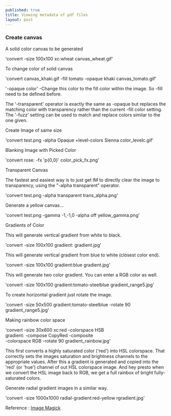```yaml
---
published: true
title: Viewing metadata of pdf files
layout: post
---
```



### Create canvas

A solid color canvas to be generated

'convert -size 100x100 xc:wheat  canvas_wheat.gif'

To change color of solid canvas

'convert canvas_khaki.gif -fill tomato -opaque khaki canvas_tomato.gif'

'-opaque color' -Change this color to the fill color within the image. So -fill need to be defined before.

The '-transparent' operator is exactly the same as -opaque but replaces the matching color with transparency rather than the current -fill color setting. 
The '-fuzz' setting can be used to match and replace colors similar to the one given.

Create Image of same size

'convert test.png  -alpha Opaque +level-colors Sienna  color_levelc.gif'

Blanking Image with Picked Color

'convert rose: -fx 'p{0,0}'  color_pick_fx.png'

Transparent Canvas

The fastest and easiest way is to just get IM to directly clear the image to transparency, using the "-alpha transparent" operator.

'convert test.png  -alpha transparent trans_alpha.png'

Generate a yellow canvas...

'convert  test.png  -gamma -1,-1,0  -alpha off  yellow_gamma.png'

Gradients of Color

This will generate vertical gradient from white to black.

'convert  -size 100x100 gradient:  gradient.jpg'

This will generate vertical gradient from blue to white (closest color end).

'convert  -size 100x100 gradient:blue  gradient.jpg'

This will generate two color gradient. You can enter a RGB color as well. 

'convert -size 100x100  gradient:tomato-steelblue  gradient_range5.jpg'

To create horizontal gradient just rotate the image.

'convert -size 50x500  gradient:tomato-steelblue  -rotate 90 gradient_range5.jpg'

Making rainbow color space

'convert -size 30x600 xc:red -colorspace HSB \
        gradient: -compose CopyRed -composite \
       -colorspace RGB -rotate 90  gradient_rainbow.jpg'

This first converts a highly saturated color ('red') into HSL colorspace. That correctly sets the images saturation and brightness channels to the appropriate values. After this a gradient is generated and copied into the 'red' (or 'hue') channel of out HSL colorspace image. And hey presto when we convert the HSL image back to RGB, we get a full rainbox of bright fully-saturated colors.

Generate radial gradient images in a similar way.

'convert -size 1000x1000 radial-gradient:red-yellow  rgradient.jpg'

Reference :
[Image Magick](http://www.imagemagick.org/Usage/canvas/)



